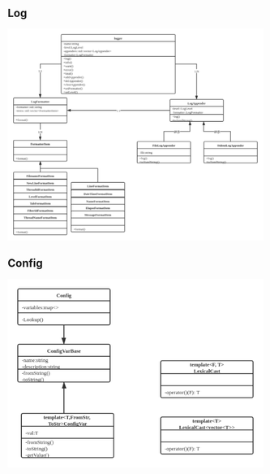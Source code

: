 ## Log

![日志类图](https://github.com/834810071/MySylar/blob/master/image/sylar-%E6%9C%8D%E5%8A%A1%E5%99%A8%E6%A1%86%E6%9E%B6%E7%B1%BB%E5%9B%BElog.png)

## Config

![配置类图](https://github.com/834810071/MySylar/blob/master/image/sylar-%E6%9C%8D%E5%8A%A1%E5%99%A8%E6%A1%86%E6%9E%B6%E7%B1%BB%E5%9B%BE%20Config.png)
